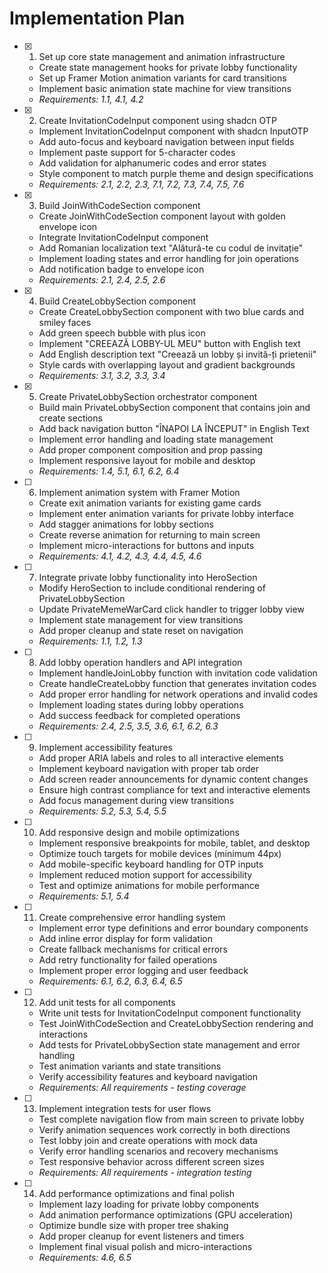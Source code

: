 # Implementation Plan

- [x] 1. Set up core state management and animation infrastructure
  - Create state management hooks for private lobby functionality
  - Set up Framer Motion animation variants for card transitions
  - Implement basic animation state machine for view transitions
  - _Requirements: 1.1, 4.1, 4.2_

- [x] 2. Create InvitationCodeInput component using shadcn OTP
  - Implement InvitationCodeInput component with shadcn InputOTP
  - Add auto-focus and keyboard navigation between input fields
  - Implement paste support for 5-character codes
  - Add validation for alphanumeric codes and error states
  - Style component to match purple theme and design specifications
  - _Requirements: 2.1, 2.2, 2.3, 7.1, 7.2, 7.3, 7.4, 7.5, 7.6_

- [x] 3. Build JoinWithCodeSection component
  - Create JoinWithCodeSection component layout with golden envelope icon
  - Integrate InvitationCodeInput component
  - Add Romanian localization text "Alătură-te cu codul de invitație"
  - Implement loading states and error handling for join operations
  - Add notification badge to envelope icon
  - _Requirements: 2.1, 2.4, 2.5, 2.6_

- [x] 4. Build CreateLobbySection component
  - Create CreateLobbySection component with two blue cards and smiley faces
  - Add green speech bubble with plus icon
  - Implement "CREEAZĂ LOBBY-UL MEU" button with English text
  - Add English description text "Creează un lobby și invită-ți prietenii"
  - Style cards with overlapping layout and gradient backgrounds
  - _Requirements: 3.1, 3.2, 3.3, 3.4_

- [x] 5. Create PrivateLobbySection orchestrator component
  - Build main PrivateLobbySection component that contains join and create sections
  - Add back navigation button "ÎNAPOI LA ÎNCEPUT" in English Text
  - Implement error handling and loading state management
  - Add proper component composition and prop passing
  - Implement responsive layout for mobile and desktop
  - _Requirements: 1.4, 5.1, 6.1, 6.2, 6.4_

- [ ] 6. Implement animation system with Framer Motion
  - Create exit animation variants for existing game cards
  - Implement enter animation variants for private lobby interface
  - Add stagger animations for lobby sections
  - Create reverse animation for returning to main screen
  - Implement micro-interactions for buttons and inputs
  - _Requirements: 4.1, 4.2, 4.3, 4.4, 4.5, 4.6_

- [ ] 7. Integrate private lobby functionality into HeroSection
  - Modify HeroSection to include conditional rendering of PrivateLobbySection
  - Update PrivateMemeWarCard click handler to trigger lobby view
  - Implement state management for view transitions
  - Add proper cleanup and state reset on navigation
  - _Requirements: 1.1, 1.2, 1.3_

- [ ] 8. Add lobby operation handlers and API integration
  - Implement handleJoinLobby function with invitation code validation
  - Create handleCreateLobby function that generates invitation codes
  - Add proper error handling for network operations and invalid codes
  - Implement loading states during lobby operations
  - Add success feedback for completed operations
  - _Requirements: 2.4, 2.5, 3.5, 3.6, 6.1, 6.2, 6.3_

- [ ] 9. Implement accessibility features
  - Add proper ARIA labels and roles to all interactive elements
  - Implement keyboard navigation with proper tab order
  - Add screen reader announcements for dynamic content changes
  - Ensure high contrast compliance for text and interactive elements
  - Add focus management during view transitions
  - _Requirements: 5.2, 5.3, 5.4, 5.5_

- [ ] 10. Add responsive design and mobile optimizations
  - Implement responsive breakpoints for mobile, tablet, and desktop
  - Optimize touch targets for mobile devices (minimum 44px)
  - Add mobile-specific keyboard handling for OTP inputs
  - Implement reduced motion support for accessibility
  - Test and optimize animations for mobile performance
  - _Requirements: 5.1, 5.4_

- [ ] 11. Create comprehensive error handling system
  - Implement error type definitions and error boundary components
  - Add inline error display for form validation
  - Create fallback mechanisms for critical errors
  - Add retry functionality for failed operations
  - Implement proper error logging and user feedback
  - _Requirements: 6.1, 6.2, 6.3, 6.4, 6.5_

- [ ] 12. Add unit tests for all components
  - Write unit tests for InvitationCodeInput component functionality
  - Test JoinWithCodeSection and CreateLobbySection rendering and interactions
  - Add tests for PrivateLobbySection state management and error handling
  - Test animation variants and state transitions
  - Verify accessibility features and keyboard navigation
  - _Requirements: All requirements - testing coverage_

- [ ] 13. Implement integration tests for user flows
  - Test complete navigation flow from main screen to private lobby
  - Verify animation sequences work correctly in both directions
  - Test lobby join and create operations with mock data
  - Verify error handling scenarios and recovery mechanisms
  - Test responsive behavior across different screen sizes
  - _Requirements: All requirements - integration testing_

- [ ] 14. Add performance optimizations and final polish
  - Implement lazy loading for private lobby components
  - Add animation performance optimizations (GPU acceleration)
  - Optimize bundle size with proper tree shaking
  - Add proper cleanup for event listeners and timers
  - Implement final visual polish and micro-interactions
  - _Requirements: 4.6, 6.5_
